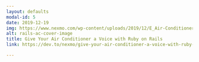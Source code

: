 ```yaml
---
layout: defaults
modal-id: 5
date: 2019-12-19
img: https://www.nexmo.com/wp-content/uploads/2019/12/E_Air-Conditioner_1200x600.jpg
alt: rails-ac-cover-image
title: Give Your Air Conditioner a Voice with Ruby on Rails
link: https://dev.to/nexmo/give-your-air-conditioner-a-voice-with-ruby-on-rails-4ajk

---
```

